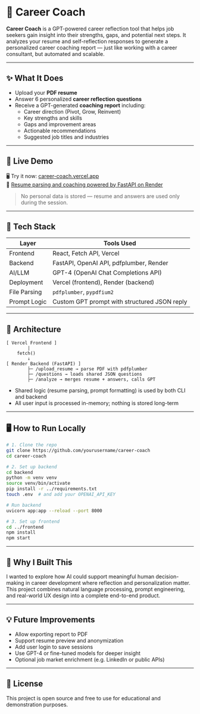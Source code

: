# 🧠 Career Coach

**Career Coach** is a GPT-powered career reflection tool that helps job seekers gain insight into their strengths, gaps, and potential next steps. It analyzes your resume and self-reflection responses to generate a personalized career coaching report — just like working with a career consultant, but automated and scalable.

---

## ✨ What It Does

- Upload your **PDF resume**
- Answer 6 personalized **career reflection questions**
- Receive a GPT-generated **coaching report** including:
  - Career direction (Pivot, Grow, Reinvent)
  - Key strengths and skills
  - Gaps and improvement areas
  - Actionable recommendations
  - Suggested job titles and industries

---

## 🚀 Live Demo

🖥️ Try it now: [career-coach.vercel.app](https://career-coach.vercel.app)  
📄 [Resume parsing and coaching powered by FastAPI on Render](https://career-coach-backend.onrender.com/health)

> No personal data is stored — resume and answers are used only during the session.

---

## 🧰 Tech Stack

| Layer       | Tools Used                                 |
|-------------|---------------------------------------------|
| Frontend    | React, Fetch API, Vercel                   |
| Backend     | FastAPI, OpenAI API, pdfplumber, Render    |
| AI/LLM      | GPT-4 (OpenAI Chat Completions API)      |
| Deployment  | Vercel (frontend), Render (backend)        |
| File Parsing| `pdfplumber`, `pypdfium2`                  |
| Prompt Logic| Custom GPT prompt with structured JSON reply |

---

## 🧱 Architecture

```
[ Vercel Frontend ]
        |
    fetch()
        ↓
[ Render Backend (FastAPI) ]
        ├─ /upload_resume → parse PDF with pdfplumber
        ├─ /questions → loads shared JSON questions
        ├─ /analyze → merges resume + answers, calls GPT
```

- Shared logic (resume parsing, prompt formatting) is used by both CLI and backend
- All user input is processed in-memory; nothing is stored long-term

---

## 🖥️ How to Run Locally

```bash
# 1. Clone the repo
git clone https://github.com/yourusername/career-coach
cd career-coach

# 2. Set up backend
cd backend
python -m venv venv
source venv/bin/activate
pip install -r ../requirements.txt
touch .env  # and add your OPENAI_API_KEY

# Run backend
uvicorn app:app --reload --port 8000

# 3. Set up frontend
cd ../frontend
npm install
npm start
```

---

## 🎯 Why I Built This

I wanted to explore how AI could support meaningful human decision-making in career development where reflection and personalization matter. This project combines natural language processing, prompt engineering, and real-world UX design into a complete end-to-end product.

---

## 💡 Future Improvements

- Allow exporting report to PDF
- Support resume preview and anonymization
- Add user login to save sessions
- Use GPT-4 or fine-tuned models for deeper insight
- Optional job market enrichment (e.g. LinkedIn or public APIs)

---

## 📄 License

This project is open source and free to use for educational and demonstration purposes.